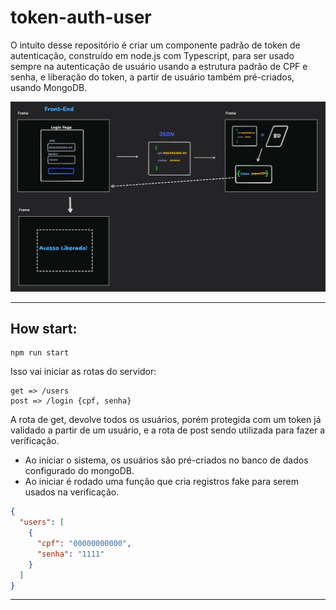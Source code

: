 # token-auth-user

O intuito desse repositório é criar um componente padrão de token de autenticação, construído 
em node.js com Typescript, para ser usado sempre na autenticação de usuário usando a estrutura
padrão de CPF e senha, e liberação do token, a partir de usuário também pré-criados, usando MongoDB.

<img src="github/assets/baseTlDraw.jpeg">

---
## How start:

````
npm run start
````

Isso vai iniciar as rotas do servidor:

````
get => /users
post => /login {cpf, senha}
````

A rota de get, devolve todos os usuários, porém protegida com um token já validado a partir de um usuário,
e a rota de post sendo utilizada para fazer a verificação.

- Ao iniciar o sistema, os usuários são pré-criados no banco de dados configurado do mongoDB.
- Ao iniciar é rodado uma função que cria registros fake para serem usados na verificação.

````json 
{
  "users": [
    {
      "cpf": "00000000000",
      "senha": "1111"
    }
  ]
}
````

---